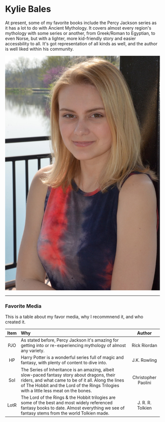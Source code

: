 # Kylie Bales

At present, some of my favorite books include the Percy Jackson series as it has a lot to do with Ancient Mythology. It covers almost every region's mythology with some series or another, from Greek/Roman to Egyptian, to even Norse, but with a lighter, more kid-friendly story and easier accessbility to all. It's got representation of all kinds as well, and the author is well liked within his community. 

![A Picture of Me](me.jpg)

---

### Favorite Media

This is a table about my favor media, why I recommnend it, and who created it.

| Item | Why | Author |
| :---: | :--- | :---: |
| PJO | As stated before, Percy Jackson it's amazing for getting into or re-experiencing mythology of almost any variety. | Rick Riordan |
| HP | Harry Potter is a wonderful series full of magic and fantasy, with plenty of content to dive into. | J.K. Rowling |
| SoI | The Series of Inheritance is an amazing, albeit slow-paced fantasy story about dragons, their riders, and what came to be of it all. Along the lines of The Hobbit and the Lord of the Rings Trilogies with a little less meat on the bones. | Christopher Paolini
| LotR | The Lord of the Rings & the Hobbit trilogies are some of the best and most widely referenced fantasy books to date. Almost everything we see of fantasy stems from the world Tolkien made. | J. R. R. Tolkien


